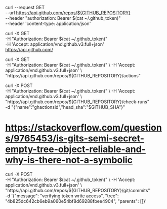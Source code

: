 

curl --request GET \
    --url https://api.github.com/repos/${GITHUB_REPOSITORY} \
    --header "authorization: Bearer $(cat ~/.github_token)" \
    --header 'content-type: application/json'

curl -X GET \
    -H "Authorization: Bearer $(cat ~/.github_token)" \
    -H 'Accept: application/vnd.github.v3.full+json' \
    https://api.github.com/

curl -X GET \
    -H "Authorization: Bearer $(cat ~/.github_token)" \
    -H 'Accept: application/vnd.github.v3.full+json' \
    "https://api.github.com/repos/${GITHUB_REPOSITORY}/actions"

curl -X POST \
    -H "Authorization: Bearer $(cat ~/.github_token)" \
    -H 'Accept: application/vnd.github.v3.full+json' \
    "https://api.github.com/repos/${GITHUB_REPOSITORY}/check-runs" \
    -d "{\"name\":\"ghactionsid\",\"head_sha\":\"$GITHUB_SHA\"}"

# https://stackoverflow.com/questions/9765453/is-gits-semi-secret-empty-tree-object-reliable-and-why-is-there-not-a-symbolic
curl -X POST \
    -H "Authorization: Bearer $(cat ~/.github_token)" \
    -H 'Accept: application/vnd.github.v3.full+json' \
    "https://api.github.com/repos/${GITHUB_REPOSITORY}/git/commits" \
    -d '{"message": "verifying token write access", "tree": "4b825dc642cb6eb9a060e54bf8d69288fbee4904", "parents": []}'
